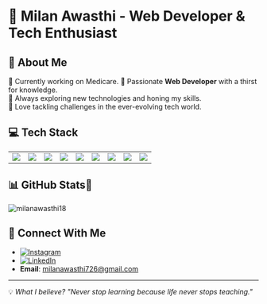 # 🚀 Milan Awasthi - Web Developer & Tech Enthusiast

## 🌟 About Me
🔹 Currently working on Medicare.
🔹 Passionate **Web Developer** with a thirst for knowledge.  
🔹 Always exploring new technologies and honing my skills.  
🔹 Love tackling challenges in the ever-evolving tech world.  

## 💻 Tech Stack
<table>
  <tr>
    <td><img src="https://img.shields.io/badge/Java-ED8B00?style=for-the-badge&logo=java&logoColor=white&logoWidth=20&style=flat-square&logoHeight=20&labelColor=transparent&shape=circle"></td>
    <td><img src="https://img.shields.io/badge/JavaScript-F7DF1E?style=for-the-badge&logo=javascript&logoColor=black&logoWidth=20&style=flat-square&logoHeight=20&labelColor=transparent&shape=circle"></td>
    <td><img src="https://img.shields.io/badge/CSS3-1572B6?style=for-the-badge&logo=css3&logoColor=white&logoWidth=20&style=flat-square&logoHeight=20&labelColor=transparent&shape=circle"></td>
    <td><img src="https://img.shields.io/badge/HTML5-E34F26?style=for-the-badge&logo=html5&logoColor=white&logoWidth=20&style=flat-square&logoHeight=20&labelColor=transparent&shape=circle"></td>
    <td><img src="https://img.shields.io/badge/React-20232A?style=for-the-badge&logo=react&logoColor=61DAFB&logoWidth=20&style=flat-square&logoHeight=20&labelColor=transparent&shape=circle"></td>
    <td><img src="https://img.shields.io/badge/Terraform-623CE4?style=for-the-badge&logo=terraform&logoColor=white&logoWidth=20&style=flat-square&logoHeight=20&labelColor=transparent&shape=circle"></td>
    <td><img src="https://img.shields.io/badge/MongoDB-4EA94B?style=for-the-badge&logo=mongodb&logoColor=white&logoWidth=20&style=flat-square&logoHeight=20&labelColor=transparent&shape=circle"></td>
    <td><img src="https://img.shields.io/badge/Python-3776AB?style=for-the-badge&logo=python&logoColor=white&logoWidth=20&style=flat-square&logoHeight=20&labelColor=transparent&shape=circle"></td>
    <td><img src="https://img.shields.io/badge/Node.js-43853D?style=for-the-badge&logo=node.js&logoColor=white&logoWidth=20&style=flat-square&logoHeight=20&labelColor=transparent&shape=circle"></td>
  </tr>
</table>

## 📊 GitHub Stats📌
<p><img align="center" src="https://github-readme-stats.vercel.app/api/top-langs?username=milanawasthi18&show_icons=true&locale=en&layout=compact" alt="milanawasthi18" /></p>

## 📢 Connect With Me
- [![Instagram](https://img.shields.io/badge/Instagram-E4405F?style=for-the-badge&logo=instagram&logoColor=white)](https://www.instagram.com/milan_.awasthi/)  
- [![LinkedIn](https://img.shields.io/badge/LinkedIn-0077B5?style=for-the-badge&logo=linkedin&logoColor=white)](https://www.linkedin.com/in/milan-awasthi-343874281/)  
- **Email**: [milanawasthi726@gmail.com](mailto:milanawasthi726@gmail.com)  

---
💡 _What I believe? "Never stop learning because life never stops teaching."_

